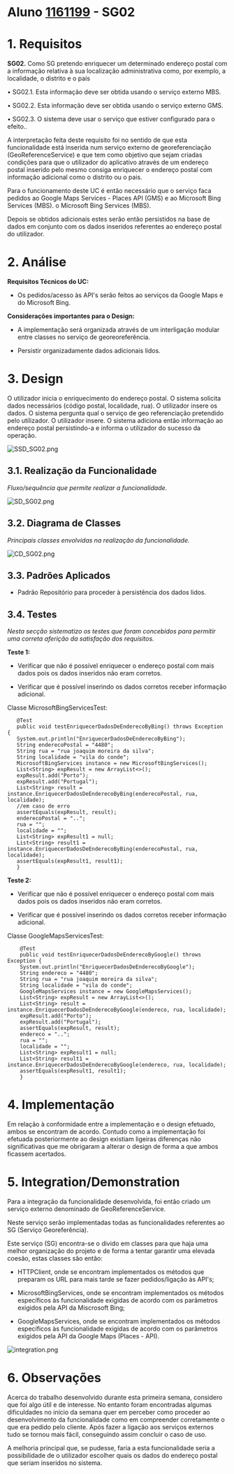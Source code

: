 **Aluno [1161199](../)** - SG02
=======================================

# 1. Requisitos

**SG02.** Como SG pretendo enriquecer um determinado endereço postal com a informação relativa à sua localização administrativa como, por exemplo, a localidade, o distrito e o país

• SG02.1. Esta informação deve ser obtida usando o serviço externo MBS.

• SG02.2. Esta informação deve ser obtida usando o serviço externo GMS.

• SG02.3. O sistema deve usar o serviço que estiver configurado para o efeito..


A interpretação feita deste requisito foi no sentido de que esta funcionalidade está inserida num serviço externo de georeferenciação (GeoReferenceService) e que tem como objetivo que sejam criadas condições para que o utilizador do aplicativo através de um endereço postal inserido pelo mesmo consiga enriquecer o endereço postal com informação adicional como o distrito ou o pais.

Para o funcionamento deste UC é então necessário que o serviço faca pedidos ao Google Maps Services - Places API (GMS) e ao Microsoft Bing Services (MBS). o Microsoft Bing Services (MBS).

Depois se obtidos adicionais estes serão então persistidos na base de dados em conjunto com os dados inseridos referentes ao endereço postal do utilizador.

# 2. Análise
**Requisitos Técnicos do UC:**

*  Os pedidos/acesso às API's serão feitos ao serviços da Google Maps e do Microsoft Bing.

**Considerações importantes para o Design:**

* A implementação será organizada através de um interligação modular entre classes no serviço de georeoreferência.

* Persistir organizadamente dados adicionais lidos.



# 3. Design

O utilizador inicia o enriquecimento do endereço postal. O sistema solicita dados necessários (código postal, localidade, rua). O utilizador insere os dados. O sistema pergunta qual o serviço de geo referenciação pretendido pelo utilizador. O utilizador insere. O sistema adiciona então informação ao endereço postal persistindo-a e informa o utilizador do sucesso da operação.

![SSD_SG02.png](SSD_SG02.png)

## 3.1. Realização da Funcionalidade

*Fluxo/sequência que permite realizar a funcionalidade.*

![SD_SG02.png](SD_SG02.png)

## 3.2. Diagrama de Classes

*Principais classes envolvidas na realização da funcionalidade.*

![CD_SG02.png](CD_SG02.png)


## 3.3. Padrões Aplicados

* Padrão Repositório para proceder à persistência dos dados lidos.

## 3.4. Testes
*Nesta secção sistematizo os testes que foram concebidos para permitir uma correta aferição da satisfação dos requisitos.*

**Teste 1:**

* Verificar que não é possível enriquecer o endereço postal com mais dados pois os dados inseridos não eram corretos.

*  Verificar que é possível inserindo os dados corretos receber informação adicional.

Classe MicrosoftBingServicesTest:

       @Test
       public void testEnriquecerDadosDeEnderecoByBing() throws Exception {
       System.out.println("EnriquecerDadosDeEnderecoByBing");
       String enderecoPostal = "4480";
       String rua = "rua joaquim moreira da silva";
       String localidade = "vila do conde";
       MicrosoftBingServices instance = new MicrosoftBingServices();
       List<String> expResult = new ArrayList<>();
       expResult.add("Porto");
       expResult.add("Portugal");
       List<String> result = instance.EnriquecerDadosDeEnderecoByBing(enderecoPostal, rua, localidade);
       //em caso de erro
       assertEquals(expResult, result);
       enderecoPostal = "..";
       rua = "";
       localidade = "";
       List<String> expResult1 = null;
       List<String> result1 = instance.EnriquecerDadosDeEnderecoByBing(enderecoPostal, rua, localidade);
       assertEquals(expResult1, result1);
       }

**Teste 2:**

* Verificar que não é possível enriquecer o endereço postal com mais dados pois os dados inseridos não eram corretos.

*  Verificar que é possível inserindo os dados corretos receber informação adicional.

Classe GoogleMapsServicesTest:

        @Test
        public void testEnriquecerDadosDeEnderecoByGoogle() throws Exception {
        System.out.println("EnriquecerDadosDeEnderecoByGoogle");
        String endereco = "4480";
        String rua = "rua joaquim moreira da silva";
        String localidade = "vila do conde";
        GoogleMapsServices instance = new GoogleMapsServices();
        List<String> expResult = new ArrayList<>();
        List<String> result = instance.EnriquecerDadosDeEnderecoByGoogle(endereco, rua, localidade);
        expResult.add("Porto");
        expResult.add("Portugal");
        assertEquals(expResult, result);
        endereco = "..";
        rua = "";
        localidade = "";
        List<String> expResult1 = null;
        List<String> result1 = instance.EnriquecerDadosDeEnderecoByGoogle(endereco, rua, localidade);
        assertEquals(expResult1, result1);
        }              



# 4. Implementação

Em relação à conformidade entre a implementação e o design efetuado, ambos se encontram de acordo. Contudo como a implementação foi efetuada posteriormente ao design existiam ligeiras diferenças não significativas que me obrigaram a alterar o design de forma a que ambos ficassem acertados.

# 5. Integration/Demonstration

Para a integração da funcionalidade desenvolvida, foi então criado um serviço externo denominado de GeoReferenceService.

Neste serviço serão implementadas todas as funcionalidades referentes ao SG (Serviço Georeferência).

Este serviço (SG) encontra-se o divido em classes para que haja uma melhor organização do projeto e de forma a tentar garantir uma elevada coesão, estas classes são então:

* HTTPClient, onde se encontram implementados os métodos que preparam os URL para mais tarde se fazer pedidos/ligação às API's;

* MicrosoftBingServices, onde se encontram implementados os métodos específicos às funcionalidade exigidas de acordo com os parâmetros exigidos pela API da Miscrosoft Bing;

* GoogleMapsServices, onde se encontram implementados os métodos específicos às funcionalidade exigidas de acordo com os parâmetros exigidos pela API da Google Maps (Places - API).

![integration.png](integration.png)

# 6. Observações

Acerca do trabalho desenvolvido durante esta primeira semana, considero que foi algo útil e de interesse. No entanto foram encontradas algumas dificuldades no início da semana quer em perceber como proceder ao desenvolvimento da funcionalidade como em compreender corretamente o que era pedido pelo cliente. Após fazer a ligação aos serviços externos tudo se tornou mais fácil, conseguindo assim concluir o caso de uso.

A melhoria principal que, se pudesse, faria a esta funcionalidade seria a possibilidade de o utilizador escolher quais os dados do endereço postal que seriam inseridos no sistema.
